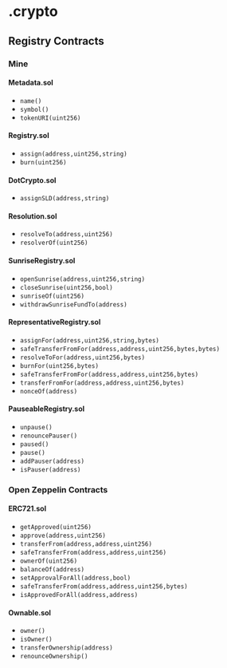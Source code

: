 # .crypto

## Registry Contracts

### Mine

#### Metadata.sol

- `name()`
- `symbol()`
- `tokenURI(uint256)`

#### Registry.sol

- `assign(address,uint256,string)`
- `burn(uint256)`

#### DotCrypto.sol

- `assignSLD(address,string)`

#### Resolution.sol

- `resolveTo(address,uint256)`
- `resolverOf(uint256)`

#### SunriseRegistry.sol

- `openSunrise(address,uint256,string)`
- `closeSunrise(uint256,bool)`
- `sunriseOf(uint256)`
- `withdrawSunriseFundTo(address)`

#### RepresentativeRegistry.sol

- `assignFor(address,uint256,string,bytes)`
- `safeTransferFromFor(address,address,uint256,bytes,bytes)`
- `resolveToFor(address,uint256,bytes)`
- `burnFor(uint256,bytes)`
- `safeTransferFromFor(address,address,uint256,bytes)`
- `transferFromFor(address,address,uint256,bytes)`
- `nonceOf(address)`

#### PauseableRegistry.sol

- `unpause()`
- `renouncePauser()`
- `paused()`
- `pause()`
- `addPauser(address)`
- `isPauser(address)`

### Open Zeppelin Contracts

#### ERC721.sol

- `getApproved(uint256)`
- `approve(address,uint256)`
- `transferFrom(address,address,uint256)`
- `safeTransferFrom(address,address,uint256)`
- `ownerOf(uint256)`
- `balanceOf(address)`
- `setApprovalForAll(address,bool)`
- `safeTransferFrom(address,address,uint256,bytes)`
- `isApprovedForAll(address,address)`

#### Ownable.sol

- `owner()`
- `isOwner()`
- `transferOwnership(address)`
- `renounceOwnership()`

